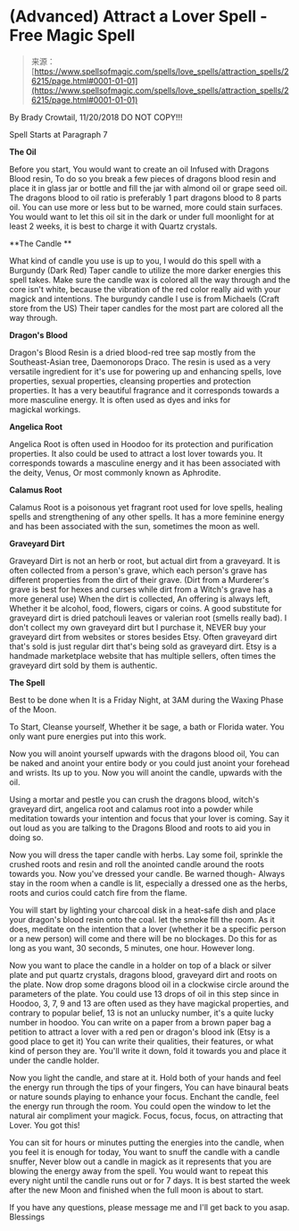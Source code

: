 <!--yml
category: 未分类
date: 2024-06-12 19:13:57
-->

# (Advanced) Attract a Lover Spell - Free Magic Spell

> 来源：[https://www.spellsofmagic.com/spells/love_spells/attraction_spells/26215/page.html#0001-01-01](https://www.spellsofmagic.com/spells/love_spells/attraction_spells/26215/page.html#0001-01-01)

 By Brady Crowtail, 11/20/2018 DO NOT COPY!!!

Spell Starts at Paragraph 7

**The Oil** 

Before you start, You would want to create an oil Infused with Dragons Blood resin, To do so you break a few pieces of dragons blood resin and place it in glass jar or bottle and fill the jar with almond oil or grape seed oil. The dragons blood to oil ratio is preferably 1 part dragons blood to 8 parts oil. You can use more or less but to be warned, more could stain surfaces. You would want to let this oil sit in the dark or under full moonlight for at least 2 weeks, it is best to charge it with Quartz crystals. 

**The Candle **

What kind of candle you use is up to you, I would do this spell with a Burgundy (Dark Red) Taper candle to utilize the more darker energies this spell takes. Make sure the candle wax is colored all the way through and the core isn't white, because the vibration of the red color really aid with your magick and intentions. The burgundy candle I use is from Michaels (Craft store from the US) Their taper candles for the most part are colored all the way through. 

**Dragon's Blood**

Dragon's Blood Resin is a dried blood-red tree sap mostly from the Southeast-Asian tree, Daemonorops Draco. The resin is used as a very versatile ingredient for it's use for powering up and enhancing spells, love properties, sexual properties, cleansing properties and protection properties. It has a very beautiful fragrance and it corresponds towards a more masculine energy. It is often used as dyes and inks for magickal workings.

**Angelica Root**

Angelica Root is often used in Hoodoo for its protection and purification properties. It also could be used to attract a lost lover towards you. It corresponds towards a masculine energy and it has been associated with the deity, Venus, Or most commonly known as Aphrodite. 

**Calamus Root**

Calamus Root is a poisonous yet fragrant root used for love spells, healing spells and strengthening of any other spells. It has a more feminine energy and has been associated with the sun, sometimes the moon as well.  

**Graveyard Dirt**

Graveyard Dirt is not an herb or root, but actual dirt from a graveyard. It is often collected from a person's grave, which each person's grave has different properties from the dirt of their grave. (Dirt from a Murderer's grave is best for hexes and curses while dirt from a Witch's grave has a more general use) When the dirt is collected, An offering is always left, Whether it be alcohol, food, flowers, cigars or coins. A good substitute for graveyard dirt is dried patchouli leaves or valerian root (smells really bad). I don't collect my own graveyard dirt but I purchase it, NEVER buy your graveyard dirt from websites or stores besides Etsy. Often graveyard dirt that's sold is just regular dirt that's being sold as graveyard dirt. Etsy is a handmade marketplace website that has multiple sellers, often times the graveyard dirt sold by them is authentic. 

**The Spell**

Best to be done when It is a Friday Night, at 3AM during the Waxing Phase of the Moon. 

To Start, Cleanse yourself, Whether it be sage, a bath or Florida water. You only want pure energies put into this work.

Now you will anoint yourself upwards with the dragons blood oil, You can be naked and anoint your entire body or you could just anoint your forehead and wrists. Its up to you. Now you will anoint the candle, upwards with the oil.

Using a mortar and pestle you can crush the dragons blood, witch's graveyard dirt, angelica root and calamus root into a powder while meditation towards your intention and focus that your lover is coming. Say it out loud as you are talking to the Dragons Blood and roots to aid you in doing so. 

Now you will dress the taper candle with herbs. Lay some foil, sprinkle the crushed roots and resin and roll the anointed candle around the roots towards you. Now you've dressed your candle. Be warned though- Always stay in the room when a candle is lit, especially a dressed one as the herbs, roots and curios could catch fire from the flame. 

You will start by lighting your charcoal disk in a heat-safe dish and place your dragon's blood resin onto the coal. let the smoke fill the room. As it does, meditate on the intention that a lover (whether it be a specific person or a new person) will come and there will be no blockages. Do this for as long as you want, 30 seconds, 5 minutes, one hour. However long. 

Now you want to place the candle in a holder on top of a black or silver plate and put quartz crystals, dragons blood, graveyard dirt and roots on the plate. Now drop some dragons blood oil in a clockwise circle around the parameters of the plate. You could use 13 drops of oil in this step since in Hoodoo, 3, 7, 9 and 13 are often used as they have magickal properties, and contrary to popular belief, 13 is not an unlucky number, it's a quite lucky number in hoodoo. You can write on a paper from a brown paper bag a petition to attract a lover with a red pen or dragon's blood ink (Etsy is a good place to get it) You can write their qualities, their features, or what kind of person they are. You'll write it down, fold it towards you and place it under the candle holder.

Now you light the candle, and stare at it. Hold both of your hands and feel the energy run through the tips of your fingers, You can have binaural beats or nature sounds playing to enhance your focus. Enchant the candle, feel the energy run through the room. You could open the window to let the natural air compliment your magick. Focus, focus, focus, on attracting that Lover. You got this! 

You can sit for hours or minutes putting the energies into the candle, when you feel it is enough for today, You want to snuff the candle with a candle snuffer, Never blow out a candle in magick as it represents that you are blowing the energy away from the spell. You would want to repeat this every night until the candle runs out or for 7 days. It is best started the week after the new Moon and finished when the full moon is about to start. 

If you have any questions, please message me and I'll get back to you asap. Blessings